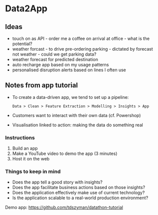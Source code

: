 # Data2App

## Ideas
  * touch on as API - order me a coffee on arrival at office - what is the potential?
  * weather forcast - to drive pre-ordering parking - dictated by forecast not weather - could we get parking data?
  * weather forecast for predicted destination
  * auto recharge app based on my usage patterns
  * personalised disruption alerts based on lines I often use

## Notes from app tutorial

- To create a data-driven app, we tend to set up a pipeline:

      Data > Clean > Feature Extraction > Modelling > Insights > App

- Customers want to interact with their own data (cf. Powershop)
- Visualisation linked to action: making the data do something real

### Instructions

1. Build an app
2. Make a YouTube video to demo the app (3 minutes)
3. Host it on the web

### Things to keep in mind

- Does the app tell a good story with insights?
- Does the app facilitate business actions based on those insights?
- Does the application effectively make use of current technology?
- Is the application scalable to a real-world production environment?

Demo app: https://github.com/tdszyman/datathon-tutorial
